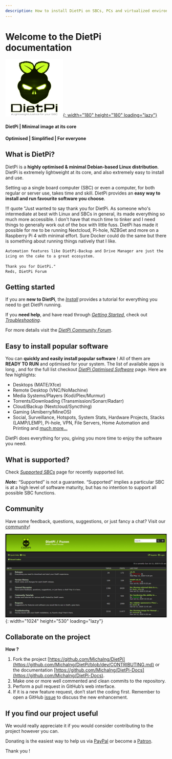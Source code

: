 ```yaml
---
description: How to install DietPi on SBCs, PCs and virtualized environments. Install & configure optimised software and much more.
---
```


# Welcome to the DietPi documentation

[![DietPi Logo](./assets/images/dietpi-logo_180x180.png){: width="180" height="180" loading="lazy"}](https://dietpi.com/)

#### DietPi | Minimal image at its core

#### Optimised | Simplified | For everyone

## What is DietPi?

DietPi is a **highly optimised & minimal Debian-based Linux distribution**. DietPi is extremely lightweight at its core, and also extremely easy to install and use.

Setting up a single board computer (SBC) or even a computer, for both regular or server use, takes time and skill. DietPi provides an **easy way to install and run favourite software you choose**.

!!! quote
    "Just wanted to say thank you for DietPi. As someone who's intermediate at best with Linux and SBCs in general, its made everything so much more accessible. I don't have that much time to tinker and I need things to generally work out of the box with little fuss. DietPi has made it possible for me to be running Nextcloud, Pi-hole, NZBGet and more on a Raspberry Pi 4 with minimal effort. Sure Docker could do the same but there is something about running things natively that I like.

    Automation features like DietPi-Backup and Drive Manager are just the icing on the cake to a great ecosystem.

    Thank you for DietPi."
    Reds, DietPi Forum

## Getting started

If you are **new to DietPi**, the [_Install_](install.md) provides a tutorial for everything you need to get DietPi running.

If you **need help**, and have read through [_Getting Started_](getting_started.md), check out [_Troubleshooting_](https://dietpi.com/forum/c/troubleshooting/10).

For more details visit the [_DietPi Community Forum_](https://dietpi.com/forum/).

## Easy to install popular software

You can **quickly and easily install popular software** ! All of them are **READY TO RUN** and optimised for your system. The list of available apps is long , and for the full list checkout [_DietPi Optimised Software_](software.md) page. Here are few highlights:

- Desktops (MATE/Xfce)
- Remote Desktop (VNC/NoMachine)
- Media Systems/Players (Kodi/Plex/Murmur)
- Torrents/Downloading (Transmission/Sonarr/Radarr)
- Cloud/Backup (Nextcloud/Syncthing)
- Gaming (Amiberry/MineOS)
- Social, Surveillance, Hotspots, System Stats, Hardware Projects, Stacks (LAMP/LEMP), Pi-hole, VPN, File Servers, Home Automation and Printing
and [much more...](software.md)

DietPi does everything for you, giving you more time to enjoy the software you need.

## What is supported?

Check [_Supported SBCs_](hardware.md) page for recently supported list.

**_Note:_** “Supported” is not a guarantee. “Supported” implies a particular SBC is at a high level of software maturity, but has no intention to support all possible SBC functions.

## Community

Have some feedback, questions, suggestions, or just fancy a chat? Visit our [community](https://dietpi.com/forum/)!

![DietPi Forum](assets/images/dietpi-forum.jpg){: width="1024" height="530" loading="lazy"}

## Collaborate on the project

**How ?**

1. Fork the project [https://github.com/MichaIng/DietPi](https://github.com/MichaIng/DietPi/blob/dev/CONTRIBUTING.md) or the documentation [https://github.com/MichaIng/DietPi-Docs](https://github.com/MichaIng/DietPi-Docs).
2. Make one or more well commented and clean commits to the repository.
3. Perform a pull request in GitHub’s web interface.
4. If it is a new feature request, don’t start the coding first. Remember to open a GitHub [issue](https://github.com/MichaIng/DietPi/issues) to discuss the new enhancement.

## If you find our project useful

We would really appreciate it if you would consider contributing to the project however you can.

Donating is the easiest way to help us via [PayPal](https://www.paypal.com/donate?hosted_button_id=6DVBECXRW3TAA) or become a [Patron](https://www.patreon.com/DietPi).

Thank you !
